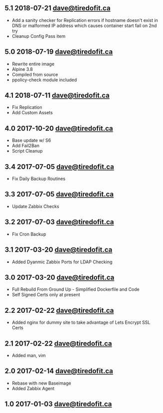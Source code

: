 ## 5.1 2018-07-21 <dave@tiredofit.ca>

* Add a sanity checker for Replication errors if hostname doesn't exist in DNS or malformed IP address which causes container start 
fail on 2nd try
* Cleanup Config Pass item

## 5.0 2018-07-19 <dave@tiredofit.ca>

* Rewrite entire image
* Alpine 3.8
* Compiled from source
* ppolicy-check module included

## 4.1 2018-07-11 <dave@tiredofit.ca>

* Fix Replication
* Add Custom Assets

## 4.0 2017-10-20 <dave@tiredofit.ca>

* Base update w/ S6
* Add Fail2Ban
* Script Cleanup

## 3.4 2017-07-05 <dave@tiredofit.ca>

* Fix Daily Backup Routines

## 3.3 2017-07-05 <dave@tiredofit.ca>

* Update Zabbix Checks


## 3.2 2017-07-03 <dave@tiredofit.ca>

* Fix Cron Backup 


## 3.1 2017-03-20 <dave@tiredofit.ca>

* Added Dyanmic Zabbix Ports for LDAP Checking

## 3.0 2017-03-20 <dave@tiredofit.ca>

* Full Rebuild From Ground Up - Simplified Dockerfile and Code
* Self Signed Certs only at present


## 2.2 2017-02-22 <dave@tiredofit.ca>

* Added nginx for dummy site to take advantage of Lets Encrypt SSL Certs

## 2.1 2017-02-22 <dave@tiredofit.ca>

* Added man, vim

## 2.0 2017-02-14 <dave@tiredofit.ca>

* Rebase with new Baseimage
* Added Zabbix Agent


## 1.0 2017-01-03 <dave@tiredofit.ca>


